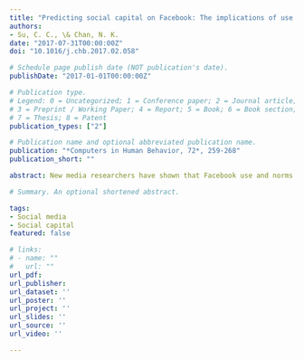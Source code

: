```yaml
---
title: "Predicting social capital on Facebook: The implications of use intensity, perceived content desirability, and Facebook-enabled communication practices"
authors:
- Su, C. C., \& Chan, N. K.
date: "2017-07-31T00:00:00Z"
doi: "10.1016/j.chb.2017.02.058"

# Schedule page publish date (NOT publication's date).
publishDate: "2017-01-01T00:00:00Z"

# Publication type.
# Legend: 0 = Uncategorized; 1 = Conference paper; 2 = Journal article;
# 3 = Preprint / Working Paper; 4 = Report; 5 = Book; 6 = Book section;
# 7 = Thesis; 8 = Patent
publication_types: ["2"]

# Publication name and optional abbreviated publication name.
publication: "*Computers in Human Behavior, 72*, 259-268"
publication_short: ""

abstract: New media researchers have shown that Facebook use and norms of online communicative behaviors can affect people's social network formation and self-perceived social capital. Presumably, individual users vary in perceiving Facebook content posted by others, which may influence the number of working communication features enabled by Facebook. This study thus examines whether perceived content desirability and Facebook-enabled communication practices matter for furthering social capital via Facebook. Specifically, this article examines certain types of Facebook content, including information sharing, self-presentation, and opinion expression. It contends that the three kinds of contents have varying impact on Facebook-specific bridging and bonding social capital through Facebook-enabled communication practices. Analysis of a survey of university students in Hong Kong (N = 406) shows that respondents perceiving high desirability of Facebook contents tend to more actively use Facebook-enabled communicative features than those who do not. The use of technical features, in turn, affects bridging and bonding social capital via Facebook. The analysis thus demonstrates how perceived content desirability can indirectly impact individual-level online social capital.

# Summary. An optional shortened abstract.

tags:
- Social media
- Social capital
featured: false

# links:
# - name: ""
#   url: ""
url_pdf: 
url_publisher:
url_dataset: ''
url_poster: ''
url_project: ''
url_slides: ''
url_source: ''
url_video: ''

---
```


